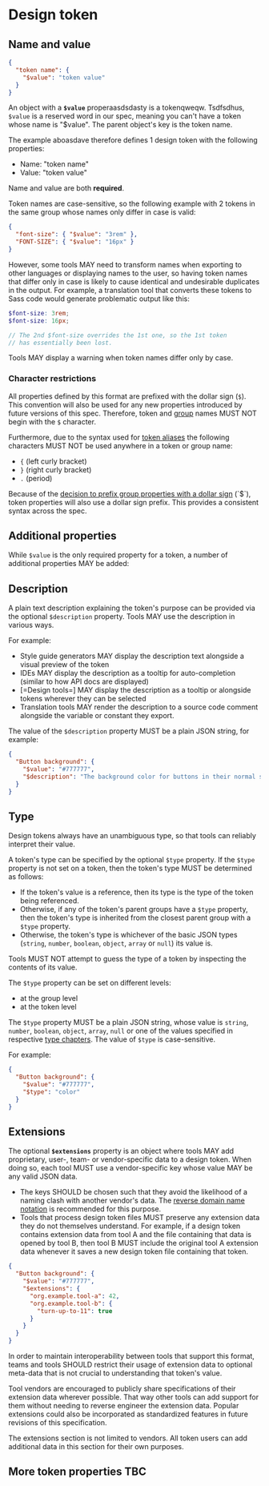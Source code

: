# Design token

## Name and value

<aside class="example" title="Minimal file with single design token">

```json
{
  "token name": {
    "$value": "token value"
  }
}
```

</aside>

An object with a **`$value`** properaasdsdasty is a tokenqweqw. Tsdfsdhus, `$value` is a reserved word in our spec, meaning you can't have a token whose name is "$value". The parent object's key is the token name.

The example aboasdave therefore defines 1 design token with the following properties:

- Name: "token name"
- Value: "token value"

Name and value are both **required**.

Token names are case-sensitive, so the following example with 2 tokens in the same group whose names only differ in case is valid:

<aside class="example">

```json
{
  "font-size": { "$value": "3rem" },
  "FONT-SIZE": { "$value": "16px" }
}
```

</aside>

However, some tools MAY need to transform names when exporting to other languages or displaying names to the user, so having token names that differ only in case is likely to cause identical and undesirable duplicates in the output. For example, a translation tool that converts these tokens to Sass code would generate problematic output like this:

<aside class="example">

```scss
$font-size: 3rem;
$font-size: 16px;

// The 2nd $font-size overrides the 1st one, so the 1st token
// has essentially been lost.
```

</aside>

Tools MAY display a warning when token names differ only by case.

### Character restrictions

All properties defined by this format are prefixed with the dollar sign (`$`). This convention will also be used for any new properties introduced by future versions of this spec. Therefore, token and [group](#groups) names MUST NOT begin with the `$` character.

Furthermore, due to the syntax used for [token aliases](#aliases-references) the following characters MUST NOT be used anywhere in a token or group name:

- `{` (left curly bracket)
- `}` (right curly bracket)
- `.` (period)

<p class="ednote" title="'$' Prefix Rationale">
  Because of the <a href="#additional-group-properties">decision to prefix group properties with a dollar sign</a> (`$`), token properties will also use a dollar sign prefix. This provides a consistent syntax across the spec.
</p>

## Additional properties

While `$value` is the only required property for a token, a number of additional properties MAY be added:

## Description

A plain text description explaining the token's purpose can be provided via the optional `$description` property. Tools MAY use the description in various ways.

For example:

- Style guide generators MAY display the description text alongside a visual preview of the token
- IDEs MAY display the description as a tooltip for auto-completion (similar to how API docs are displayed)
- [=Design tools=] MAY display the description as a tooltip or alongside tokens wherever they can be selected
- Translation tools MAY render the description to a source code comment alongside the variable or constant they export.

The value of the `$description` property MUST be a plain JSON string, for example:

<aside class="example">

```json
{
  "Button background": {
    "$value": "#777777",
    "$description": "The background color for buttons in their normal state."
  }
}
```

</aside>

## Type

Design tokens always have an unambiguous type, so that tools can reliably interpret their value.

A token's type can be specified by the optional `$type` property. If the `$type` property is not set on a token, then the token's type MUST be determined as follows:

- If the token's value is a reference, then its type is the type of the token being referenced.
- Otherwise, if any of the token's parent groups have a `$type` property, then the token's type is inherited from the closest parent group with a `$type` property.
- Otherwise, the token's type is whichever of the basic JSON types (`string`, `number`, `boolean`, `object`, `array` or `null`) its value is.

Tools MUST NOT attempt to guess the type of a token by inspecting the contents of its value.

The `$type` property can be set on different levels:

- at the group level
- at the token level

The `$type` property MUST be a plain JSON string, whose value is `string`, `number`, `boolean`, `object`, `array`, `null` or one of the values specified in respective [type chapters](#types). The value of `$type` is case-sensitive.

For example:

<aside class="example">

```json
{
  "Button background": {
    "$value": "#777777",
    "$type": "color"
  }
}
```

</aside>

## Extensions

The optional **`$extensions`** property is an object where tools MAY add proprietary, user-, team- or vendor-specific data to a design token. When doing so, each tool MUST use a vendor-specific key whose value MAY be any valid JSON data.

- The keys SHOULD be chosen such that they avoid the likelihood of a naming clash with another vendor's data. The [reverse domain name notation](https://en.wikipedia.org/wiki/Reverse_domain_name_notation) is recommended for this purpose.
- Tools that process design token files MUST preserve any extension data they do not themselves understand. For example, if a design token contains extension data from tool A and the file containing that data is opened by tool B, then tool B MUST include the original tool A extension data whenever it saves a new design token file containing that token.

<aside class="example">

```json
{
  "Button background": {
    "$value": "#777777",
    "$extensions": {
      "org.example.tool-a": 42,
      "org.example.tool-b": {
        "turn-up-to-11": true
      }
    }
  }
}
```

</aside>

In order to maintain interoperability between tools that support this format, teams and tools SHOULD restrict their usage of extension data to optional meta-data that is not crucial to understanding that token's value.

Tool vendors are encouraged to publicly share specifications of their extension data wherever possible. That way other tools can add support for them without needing to reverse engineer the extension data. Popular extensions could also be incorporated as standardized features in future revisions of this specification.

<p class="ednote" title="Extensions section">
  The extensions section is not limited to vendors. All token users can add additional data in this section for their own purposes.
</p>

## More token properties TBC
